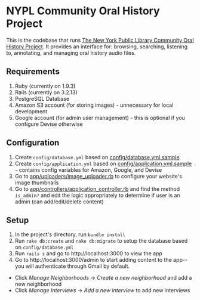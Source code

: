 NYPL Community Oral History Project
============

This is the codebase that runs [The New York Public Library Community Oral History Project](http://oralhistory.nypl.org/). It provides an interface for: browsing, searching, listening to, annotating, and managing oral history audio files.

## Requirements

1. Ruby (currently on 1.9.3)
2. Rails (currently on 3.2.13)
3. PostgreSQL Database
4. Amazon S3 account (for storing images) - unnecessary for local development
5. Google account (for admin user management) - this is optional if you configure Devise otherwise

## Configuration

1. Create `config/database.yml` based on [config/database.yml.sample](config/database.yml.sample)
2. Create `config/application.yml` based on [config/application.yml.sample](config/application.yml.sample) - contains config variables for Amazon, Google, and Devise
3. Go to [app/uploaders/image_uploader.rb](app/uploaders/image_uploader.rb) to configure your website's image thumbnails
4. Go to [app/controllers/application_controller.rb](app/controllers/application_controller.rb) and find the method `is_admin?` and edit the logic appropriately to determine if user is an admin (can add/edit/delete content)

## Setup

1. In the project's directory, run `bundle install`
2. Run `rake db:create` and `rake db:migrate` to setup the database based on `config/database.yml`
3. Run `rails s` and go to http://localhost:3000 to view the app
4. Go to http://localhost:3000/admin to start adding content to the app-- you will authenticate through Gmail by default.
  - Click *Manage Neighborhoods* -> *Create a new neighborhood* and add a new neighborhood
  - Click *Manage Interviews* -> *Add a new interview* to add new interviews
